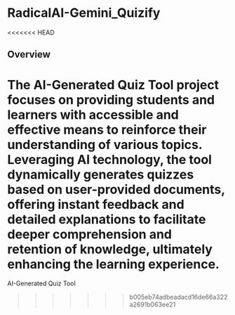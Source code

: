# RadicalAI-Gemini_Quizify
<<<<<<< HEAD
## Overview
The AI-Generated Quiz Tool project focuses on providing students and learners with accessible and effective means to reinforce their understanding of various topics. Leveraging AI technology, the tool dynamically generates quizzes based on user-provided documents, offering instant feedback and detailed explanations to facilitate deeper comprehension and retention of knowledge, ultimately enhancing the learning experience.
=======
AI-Generated Quiz Tool
>>>>>>> b005eb74adbeadacd16de66a322a2691b063ee21
